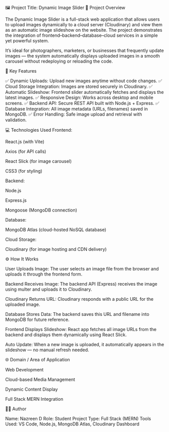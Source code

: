 🖼 Project Title: Dynamic Image Slider
📘 Project Overview

The Dynamic Image Slider is a full-stack web application that allows users to upload images dynamically to a cloud server (Cloudinary) and view them as an automatic image slideshow on the website. The project demonstrates the integration of frontend–backend–database–cloud services in a simple yet powerful system.

It’s ideal for photographers, marketers, or businesses that frequently update images — the system automatically displays uploaded images in a smooth carousel without redeploying or reloading the code.

🌟 Key Features

✅ Dynamic Uploads: Upload new images anytime without code changes.
✅ Cloud Storage Integration: Images are stored securely in Cloudinary.
✅ Automatic Slideshow: Frontend slider automatically fetches and displays the latest images.
✅ Responsive Design: Works across desktop and mobile screens.
✅ Backend API: Secure REST API built with Node.js + Express.
✅ Database Integration: All image metadata (URLs, filenames) saved in MongoDB.
✅ Error Handling: Safe image upload and retrieval with validation.

💻 Technologies Used
Frontend:

React.js (with Vite)

Axios (for API calls)

React Slick (for image carousel)

CSS3 (for styling)

Backend:

Node.js

Express.js

Mongoose (MongoDB connection)

Database:

MongoDB Atlas (cloud-hosted NoSQL database)

Cloud Storage:

Cloudinary (for image hosting and CDN delivery)

⚙ How It Works

User Uploads Image:
The user selects an image file from the browser and uploads it through the frontend form.

Backend Receives Image:
The backend API (Express) receives the image using multer and uploads it to Cloudinary.

Cloudinary Returns URL:
Cloudinary responds with a public URL for the uploaded image.

Database Stores Data:
The backend saves this URL and filename into MongoDB for future reference.

Frontend Displays Slideshow:
React app fetches all image URLs from the backend and displays them dynamically using React Slick.

Auto Update:
When a new image is uploaded, it automatically appears in the slideshow — no manual refresh needed.

🌐 Domain / Area of Application

Web Development

Cloud-based Media Management

Dynamic Content Display

Full Stack MERN Integration

👩‍💻 Author

Name: Nazreen D
Role: Student
Project Type: Full Stack (MERN)
Tools Used: VS Code, Node.js, MongoDB Atlas, Cloudinary Dashboard

